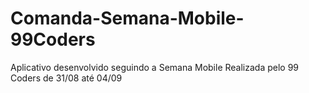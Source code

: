 # Comanda-Semana-Mobile-99Coders
Aplicativo desenvolvido seguindo a Semana Mobile Realizada pelo 99 Coders de 31/08 até 04/09
